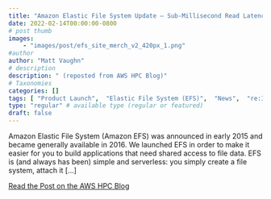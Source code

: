 ```yaml
---
title: "Amazon Elastic File System Update – Sub-Millisecond Read Latency"
date: 2022-02-14T00:00:00-0800
# post thumb
images:
    - "images/post/efs_site_merch_v2_420px_1.png"
#author
author: "Matt Vaughn"
# description
description: " (reposted from AWS HPC Blog)"
# Taxonomies
categories: []
tags: [ "Product Launch",  "Elastic File System (EFS)",  "News",  "re:Invent",  "hpcblog", ]
type: "regular" # available type (regular or featured)
draft: false
---
```


Amazon Elastic File System (Amazon EFS) was announced in early 2015 and became generally available in 2016. We launched EFS in order to make it easier for you to build applications that need shared access to file data. EFS is (and always has been) simple and serverless: you simply create a file system, attach it […]

<a href="https://aws.amazon.com/blogs/aws/amazon-elastic-file-system-update-sub-millisecond-read-latency/" class="btn btn-primary btn-lg active" role="button" aria-pressed="true" style="margin-top: 8px;">Read the Post on the AWS HPC Blog</a>